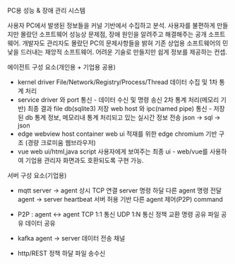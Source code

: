 PC용 성능 & 장애 관리 시스템

사용자 PC에서 발생된 정보들을 커널 기반에서 수집하고 분석.
사용자를 불편하게 만들지만 몰랐던 소프트웨어 성능상 문제점, 장애 원인을 알려주고 해결해주는 공개 소프트웨어.
개발자도 관리자도 몰랐던 PC의 문제사항들을 밝혀 기존 상업용 소프트웨어의 민낯을 드러내는 재앙적 소프트웨어.
어려운 기술로 만들지만 쉽게 정보를 제공하는 컨셉.

에이전트 구성 요소(개인용 + 기업용 공용)

* kernel driver
  File/Network/Registry/Process/Thread 데이터 수집 및 1차 통계 처리
* service
  driver 와 port 통신 - 데이터 수신 및 명령 송신
  2차 통계 처리(메모리 기반) 
  최종 결과 file db(sqlite3) 저장
  web host 와 ipc(named pipe) 통신 - 저장된 db 통계 정보, 메모리내 통계 처리되고 있는 실시간 정보 전송
  json -> sql -> json
* edge webview host container
  web ui 적재를 위한 edge chromium 기반 구조 (경량 크로미움 웹브라우저)
* vue web ui/html,java script
  사용자에게 보여주는 최종 ui - web/vue를 사용하여 기업용 관리자 화면과도 호환되도록 구현 가능.

서버 구성 요소(기업용)

* mqtt 
  server -> agent 
    상시 TCP 연결 
    server 명령 하달 
    다른 agent 명령 전달
  agent -> server
    heartbeat
    서버 허용 기반 다른 agent 제어(P2P) command

* P2P : agent <-> agent
  TCP 1:1 통신
  UDP 1:N 통신
  정책 교환
  명령 공유
  파일 공유
  데이터 공유 
  
* kafka
  agent -> server 데이터 전송 채널
  
* http/REST
  정책 하달
  파일 송수신
